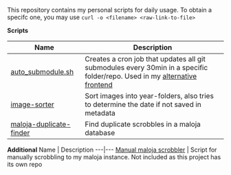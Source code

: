 This repository contains my personal scripts for daily usage.
To obtain a specifc one, you may use  `curl -o <filename> <raw-link-to-file>`

**Scripts**

Name | Description
---|---
[auto_submodule.sh](./scripts/classic-blog-auto-pull/) | Creates a cron job that updates all git submodules every 30min in a specific folder/repo. Used in my [alternative frontend](https://github.com/timkicker/classic-blog)
[image-sorter](./scripts/image-sorter/) | Sort images into year-folders, also tries to determine the date if not saved in metadata
[maloja-duplicate-finder](./scripts/maloja-duplicate-finder/) | Find duplicate scrobbles in a maloja database

**Additional**
Name | Description
---|---
[Manual maloja scrobbler](https://github.com/timkicker/maloja-manual-scrobbler) | Script for manually scrobbling to my maloja instance. Not included as this project has its own repo